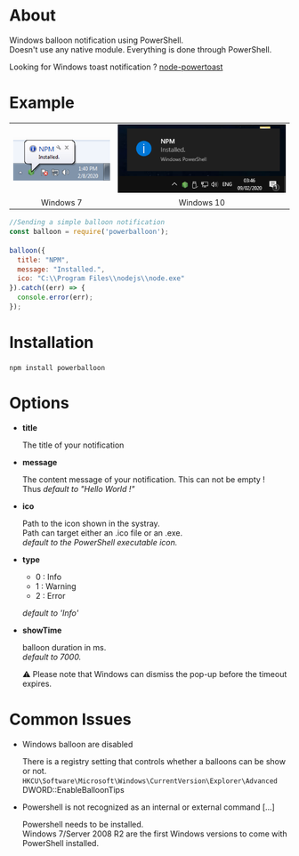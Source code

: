 About
=====

Windows balloon notification using PowerShell.<br />
Doesn't use any native module. Everything is done through PowerShell.<br />

Looking for Windows toast notification ? [node-powertoast](https://github.com/xan105/node-powertoast)

Example
=======
<table>
<tr>
<td align="left"><img src="https://github.com/xan105/node-powerballoon/raw/master/screenshot/win7.png"></td>
<td align="left"><img src="https://github.com/xan105/node-powerballoon/raw/master/screenshot/win10.png"></td>
</tr>
<tr>
<td align="center">Windows 7</td>
<td align="center">Windows 10</td>
</tr>
</table>

```js 
//Sending a simple balloon notification
const balloon = require('powerballoon');

balloon({
  title: "NPM",
  message: "Installed.",
  ico: "C:\\Program Files\\nodejs\\node.exe"
}).catch((err) => { 
  console.error(err);
});
```

Installation
============

`npm install powerballoon`


Options
=======

- **title**
  
  The title of your notification

- **message**

  The content message of your notification.
  This can not be empty !<br />
  Thus _default to "Hello World !"_

- **ico**

  Path to the icon shown in the systray.<br />
  Path can target either an .ico file or an .exe.<br />
  _default to the PowerShell executable icon._

- **type**

  + 0 : Info
  + 1 : Warning
  + 2 : Error
  
  _default to 'Info'_

- **showTime** 

  balloon duration in ms.<br />
  _default to 7000._
  
  ⚠️ Please note that Windows can dismiss the pop-up before the timeout expires.

Common Issues
=============

- Windows balloon are disabled

  There is a registry setting that controls whether a balloons can be show or not.<br />
  `HKCU\Software\Microsoft\Windows\CurrentVersion\Explorer\Advanced`<br />
  DWORD::EnableBalloonTips
  
- Powershell is not recognized as an internal or external command [...]

  Powershell needs to be installed.<br />
  Windows 7/Server 2008 R2 are the first Windows versions to come with PowerShell installed.
